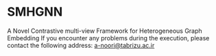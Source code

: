 # SMHGNN
A Novel Contrastive multi-view Framework for Heterogeneous Graph Embedding
If you encounter any problems during the execution, please contact the following address:
a-noori@tabrizu.ac.ir
